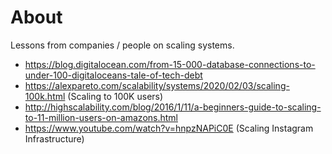 # About

Lessons from companies / people on scaling systems.

- https://blog.digitalocean.com/from-15-000-database-connections-to-under-100-digitaloceans-tale-of-tech-debt
- https://alexpareto.com/scalability/systems/2020/02/03/scaling-100k.html (Scaling to 100K users)
- http://highscalability.com/blog/2016/1/11/a-beginners-guide-to-scaling-to-11-million-users-on-amazons.html
- https://www.youtube.com/watch?v=hnpzNAPiC0E (Scaling Instagram Infrastructure)
